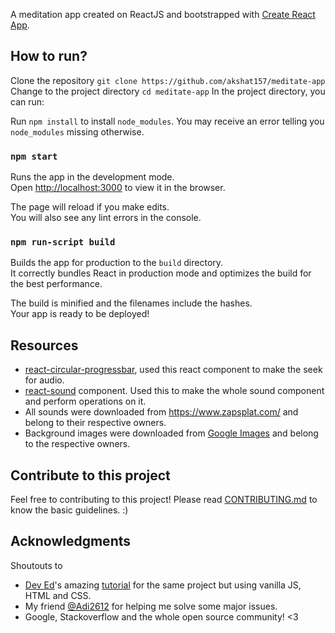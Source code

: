 A meditation app created on ReactJS and bootstrapped with [Create React App](https://github.com/facebook/create-react-app).

## How to run?
Clone the repository
`git clone https://github.com/akshat157/meditate-app`<br>
Change to the project directory
`cd meditate-app`
In the project directory, you can run:

Run `npm install` to install `node_modules`. You may receive an error telling you `node_modules` missing otherwise.

### `npm start`

Runs the app in the development mode.<br>
Open [http://localhost:3000](http://localhost:3000) to view it in the browser.

The page will reload if you make edits.<br>
You will also see any lint errors in the console.

### `npm run-script build`

Builds the app for production to the `build` directory.<br>
It correctly bundles React in production mode and optimizes the build for the best performance.

The build is minified and the filenames include the hashes.<br>
Your app is ready to be deployed!

## Resources
* [react-circular-progressbar](https://github.com/kevinsqi/react-circular-progressbar), used this react component to make the seek for audio.
* [react-sound](https://github.com/leoasis/react-sound) component. Used this to make the whole sound component and perform operations on it.
* All sounds were downloaded from https://www.zapsplat.com/ and belong to their respective owners.
* Background images were downloaded from [Google Images](https://images.google.com) and belong to the respective owners.

## Contribute to this project
Feel free to contributing to this project! Please read [CONTRIBUTING.md](https://github.com/akshat157/meditate-app/blob/master/CONTRIBUTING.md) to know the basic guidelines. :)

## Acknowledgments
Shoutouts to
* [Dev Ed](https://www.youtube.com/channel/UClb90NQQcskPUGDIXsQEz5Q)'s amazing [tutorial](https://www.youtube.com/watch?v=oMBXdZzYqEk) for the same project but using vanilla JS, HTML and CSS.
* My friend [@Adi2612](https://github.com/Adi2612/) for helping me solve some major issues.
* Google, Stackoverflow and the whole open source community! <3
